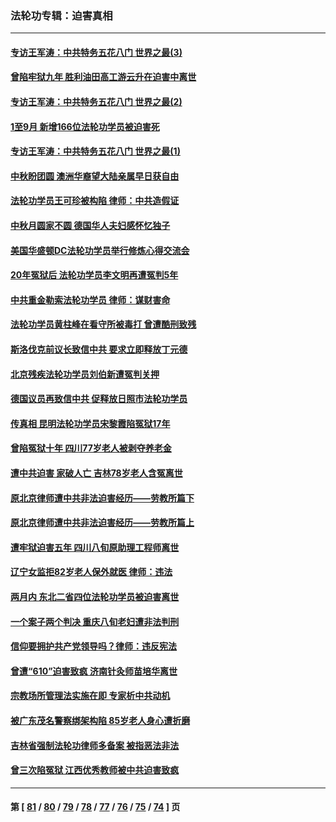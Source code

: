 ### 法轮功专辑：迫害真相
---
#### [专访王军涛：中共特务五花八门 世界之最(3)](../../pages/nf4379/n14086905.md?10070430) 
#### [曾陷牢狱九年 胜利油田高工游云升在迫害中离世](../../pages/nf4379/n14088624.md?10070430) 
#### [专访王军涛：中共特务五花八门 世界之最(2)](../../pages/nf4379/n14086143.md?10070430) 
#### [1至9月 新增166位法轮功学员被迫害死](../../pages/nf4379/n14088146.md?10070430) 
#### [专访王军涛：中共特务五花八门 世界之最(1)](../../pages/nf4379/n14071026.md?10070430) 
#### [中秋盼团圆 澳洲华裔望大陆亲属早日获自由](../../pages/nf4379/n14082087.md?10070430) 
#### [法轮功学员王可珍被构陷 律师：中共造假证](../../pages/nf4379/n14079888.md?10070430) 
#### [中秋月圆家不圆 德国华人夫妇感怀忆独子](../../pages/nf4379/n14081172.md?10070430) 
#### [美国华盛顿DC法轮功学员举行修炼心得交流会](../../pages/nf4379/n14080995.md?10070430) 
#### [20年冤狱后 法轮功学员李文明再遭冤判5年](../../pages/nf4379/n14079447.md?10070430) 
#### [中共重金勒索法轮功学员 律师：谋财害命](../../pages/nf4379/n14079477.md?10070430) 
#### [法轮功学员黄柱峰在看守所被毒打 曾遭酷刑致残](../../pages/nf4379/n14077119.md?10070430) 
#### [斯洛伐克前议长致信中共 要求立即释放丁元德](../../pages/nf4379/n14074619.md?10070430) 
#### [北京残疾法轮功学员刘伯新遭冤判关押](../../pages/nf4379/n14069619.md?10070430) 
#### [德国议员再致信中共 促释放日照市法轮功学员](../../pages/nf4379/n14069901.md?10070430) 
#### [传真相 昆明法轮功学员宋黎霞陷冤狱17年](../../pages/nf4379/n14069020.md?10070430) 
#### [曾陷冤狱十年 四川77岁老人被剥夺养老金](../../pages/nf4379/n14068260.md?10070430) 
#### [遭中共迫害 家破人亡 吉林78岁老人含冤离世](../../pages/nf4379/n14066833.md?10070430) 
#### [原北京律师遭中共非法迫害经历——劳教所篇下](../../pages/nf4379/n14066403.md?10070430) 
#### [原北京律师遭中共非法迫害经历——劳教所篇上](../../pages/nf4379/n14057045.md?10070430) 
#### [遭牢狱迫害五年 四川八旬原助理工程师离世](../../pages/nf4379/n14066297.md?10070430) 
#### [辽宁女监拒82岁老人保外就医 律师：违法](../../pages/nf4379/n14065881.md?10070430) 
#### [两月内 东北二省四位法轮功学员被迫害离世](../../pages/nf4379/n14063270.md?10070430) 
#### [一个案子两个判决 重庆八旬老妇遭非法判刑](../../pages/nf4379/n14063531.md?10070430) 
#### [信仰要拥护共产党领导吗？律师：违反宪法](../../pages/nf4379/n14061325.md?10070430) 
#### [曾遭“610”迫害致疯 济南针灸师苗培华离世](../../pages/nf4379/n14060519.md?10070430) 
#### [宗教场所管理法实施在即 专家析中共动机](../../pages/nf4379/n14061242.md?10070430) 
#### [被广东茂名警察绑架构陷 85岁老人身心遭折磨](../../pages/nf4379/n14059718.md?10070430) 
#### [吉林省强制法轮功律师多备案 被指恶法非法](../../pages/nf4379/n14059091.md?10070430) 
#### [曾三次陷冤狱 江西优秀教师被中共迫害致疯](../../pages/nf4379/n14058953.md?10070430) 

---
#### 第 [ [81](./81.md?10070430) / [80](./80.md?10070430) / [79](./79.md?10070430) / [78](./78.md?10070430) / [77](./77.md?10070430) / [76](./76.md?10070430) / [75](./75.md?10070430) / [74](./74.md?10070430) ] 页
